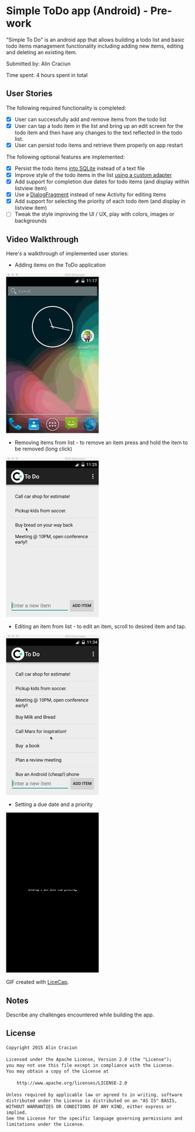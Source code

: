 # Simple ToDo app (Android) - Pre-work

"Simple To Do" is an android app that allows building a todo list and basic todo items management functionality including adding new items, editing and deleting an existing item.

Submitted by: Alin Craciun

Time spent: 4 hours spent in total

## User Stories

The following required functionality is completed:

* [x] User can successfully add and remove items from the todo list
* [x] User can tap a todo item in the list and bring up an edit screen for the todo item and then have any changes to the text reflected in the todo list.
* [x] User can persist todo items and retrieve them properly on app restart

The following optional features are implemented:

* [x] Persist the todo items [into SQLite](http://guides.codepath.com/android/Persisting-Data-to-the-Device#sqlite) instead of a text file
* [x] Improve style of the todo items in the list [using a custom adapter](http://guides.codepath.com/android/Using-an-ArrayAdapter-with-ListView)
* [x] Add support for completion due dates for todo items (and display within listview item)
* [x] Use a [DialogFragment](http://guides.codepath.com/android/Using-DialogFragment) instead of new Activity for editing items
* [x] Add support for selecting the priority of each todo item (and display in listview item)
* [ ] Tweak the style improving the UI / UX, play with colors, images or backgrounds

## Video Walkthrough 

Here's a walkthrough of implemented user stories:

* Adding items on the ToDo application

<img src='resources/raw/todo_userStory1.gif' title='ToDo - Add Item- Video Walkthrough' width='50%' alt='Video Walkthrough' />

* Removing items from list - to remove an item press and hold the item to be removed (long click)

<img src='resources/raw/todo_userStory2.gif' title='ToDo - Remove Item- Video Walkthrough' width='50%' alt='Video Walkthrough' />

* Editing an item from list - to edit an item, scroll to desired item and tap.

<img src='resources/raw/todo_userStory3.gif' title='Video Walkthrough' width='50%' alt='Video Walkthrough' />

* Setting a due date and a priority

<img src='resources/raw/todo_userStory4.gif' title='Video Walkthrough' width='50%' alt='Video Walkthrough' /> 

GIF created with [LiceCap](http://www.cockos.com/licecap/).

## Notes

Describe any challenges encountered while building the app.

## License

    Copyright 2015 Alin Craciun

    Licensed under the Apache License, Version 2.0 (the "License");
    you may not use this file except in compliance with the License.
    You may obtain a copy of the License at

        http://www.apache.org/licenses/LICENSE-2.0

    Unless required by applicable law or agreed to in writing, software
    distributed under the License is distributed on an "AS IS" BASIS,
    WITHOUT WARRANTIES OR CONDITIONS OF ANY KIND, either express or implied.
    See the License for the specific language governing permissions and
    limitations under the License.
